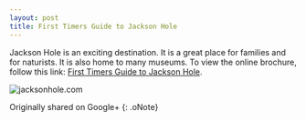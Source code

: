 ```yaml
---
layout: post
title: First Timers Guide to Jackson Hole
---
```


Jackson Hole is an exciting destination. It is a great place for families and for naturists. It is also home to many museums. To view the online brochure, follow this link: [First Timers Guide to Jackson Hole](http://www.jacksonhole.com/first-timers-guide.html).

![jacksonhole.com](../../assets/posts/jacksonhole-com.png)

Originally shared on Google+
{: .oNote}
